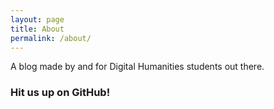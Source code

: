 ```yaml
---
layout: page
title: About
permalink: /about/
---
```


A blog made by and for Digital Humanities students out there.

### Hit us up on GitHub!
